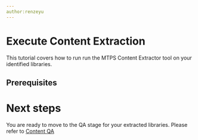 ```yaml
---
author:renzeyu
---
```


# Execute Content Extraction

This tutorial covers how to run run the MTPS Content Extractor tool on your identified libraries.

## Prerequisites 


# Next steps
You are ready to move to the QA stage for your extracted libraries. Please refer to [Content QA ](test.md)
